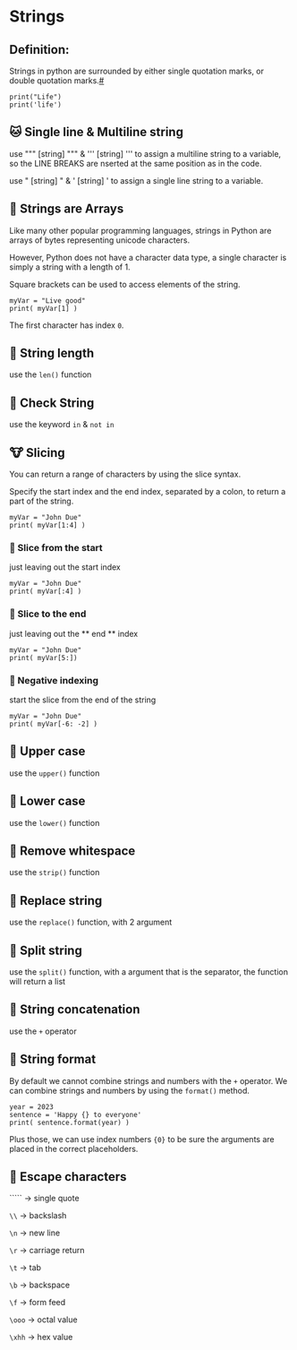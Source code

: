 # Strings


## Definition:

Strings in python are surrounded by either single quotation marks, or double quotation marks.[#](https://www.w3schools.com/python/python_strings.asp)

```
print("Life")
print('life')
```
## :cat: Single line & Multiline string
use """ [string] """ & ''' [string] ''' to assign a multiline string to a variable, so the LINE BREAKS are nserted at the same position as in the code.

use " [string] " & ' [string] ' to assign a single line string to a variable.

## :hamster: Strings are Arrays
Like many other popular programming languages, strings in Python are arrays of bytes representing unicode characters.

However, Python does not have a character data type, a single character is simply a string with a length of 1.

Square brackets can be used to access elements of the string.

```
myVar = "Live good"
print( myVar[1] )
```

The first character has index `0`.

## :frog: String length

use the `len()` function

## :bear: Check String

use the keyword `in` & `not in`

## :cow: Slicing

You can return a range of characters by using the slice syntax.

Specify the start index and the end index, separated by a colon, to return a part of the string.

```
myVar = "John Due"
print( myVar[1:4] )
```

### :monkey: Slice from the start

just leaving out the start index

```
myVar = "John Due"
print( myVar[:4] )
```

### :camel: Slice to the end

just leaving out the ** end ** index

```
myVar = "John Due"
print( myVar[5:])
```

### :panda_face: Negative indexing
start the slice from the end of the string

```
myVar = "John Due"
print( myVar[-6: -2] )
```

## :baby_chick: Upper case

use the `upper()` function

## :chicken: Lower case

use the `lower()` function

## :snake: Remove whitespace

use the `strip()` function

## :sheep: Replace string

use the `replace()` function, with 2 argument

## :horse: Split string

use the `split()` function, with a argument that is the separator, the function will return a list

## :boar: String concatenation

use the `+` operator

## :koala: String format

By default we cannot combine strings and numbers with the `+` operator.
We can combine strings and numbers by using the `format()` method.

```
year = 2023
sentence = 'Happy {} to everyone'
print( sentence.format(year) )
```

Plus those, we can use index numbers `{0}` to be sure the arguments are placed in the correct placeholders. 

## :pig: Escape characters

`\```` -> single quote

`\\` -> backslash

`\n` -> new line

`\r` -> carriage return

`\t` -> tab

`\b` -> backspace

`\f` -> form feed

`\ooo` -> octal value

`\xhh` -> hex value



